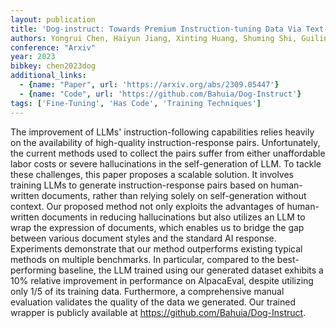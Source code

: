 ```yaml
---
layout: publication
title: 'Dog-instruct: Towards Premium Instruction-tuning Data Via Text-grounded Instruction Wrapping'
authors: Yongrui Chen, Haiyun Jiang, Xinting Huang, Shuming Shi, Guilin Qi
conference: "Arxiv"
year: 2023
bibkey: chen2023dog
additional_links:
  - {name: "Paper", url: 'https://arxiv.org/abs/2309.05447'}
  - {name: "Code", url: 'https://github.com/Bahuia/Dog-Instruct'}
tags: ['Fine-Tuning', 'Has Code', 'Training Techniques']
---
```

The improvement of LLMs' instruction-following capabilities relies heavily on
the availability of high-quality instruction-response pairs. Unfortunately, the
current methods used to collect the pairs suffer from either unaffordable labor
costs or severe hallucinations in the self-generation of LLM. To tackle these
challenges, this paper proposes a scalable solution. It involves training LLMs
to generate instruction-response pairs based on human-written documents, rather
than relying solely on self-generation without context. Our proposed method not
only exploits the advantages of human-written documents in reducing
hallucinations but also utilizes an LLM to wrap the expression of documents,
which enables us to bridge the gap between various document styles and the
standard AI response. Experiments demonstrate that our method outperforms
existing typical methods on multiple benchmarks. In particular, compared to the
best-performing baseline, the LLM trained using our generated dataset exhibits
a 10% relative improvement in performance on AlpacaEval, despite utilizing
only 1/5 of its training data. Furthermore, a comprehensive manual evaluation
validates the quality of the data we generated. Our trained wrapper is publicly
available at https://github.com/Bahuia/Dog-Instruct.
